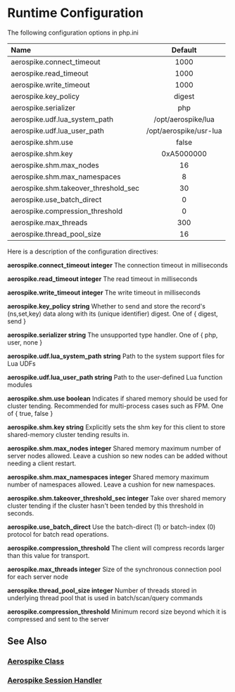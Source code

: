 
# Runtime Configuration

The following configuration options in php.ini

| Name  | Default  |
|:------|:---------:|
| aerospike.connect_timeout | 1000 |
| aerospike.read_timeout | 1000 |
| aerospike.write_timeout | 1000 |
| aerospike.key_policy | digest |
| aerospike.serializer | php |
| aerospike.udf.lua_system_path | /opt/aerospike/lua |
| aerospike.udf.lua_user_path | /opt/aerospike/usr-lua |
| aerospike.shm.use | false |
| aerospike.shm.key | 0xA5000000 |
| aerospike.shm.max_nodes | 16 |
| aerospike.shm.max_namespaces | 8 |
| aerospike.shm.takeover_threshold_sec | 30 |
| aerospike.use_batch_direct | 0 |
| aerospike.compression_threshold | 0 |
| aerospike.max_threads | 300 |
| aerospike.thread_pool_size | 16 |

Here is a description of the configuration directives:

**aerospike.connect_timeout integer**
    The connection timeout in milliseconds

**aerospike.read_timeout integer**
    The read timeout in milliseconds

**aerospike.write_timeout integer**
    The write timeout in milliseconds

**aerospike.key_policy string**
    Whether to send and store the record's (ns,set,key) data along with its (unique identifier) digest. One of { digest, send }

**aerospike.serializer string**
    The unsupported type handler. One of { php, user, none }

**aerospike.udf.lua_system_path string**
    Path to the system support files for Lua UDFs

**aerospike.udf.lua_user_path string**
    Path to the user-defined Lua function modules

**aerospike.shm.use boolean**
    Indicates if shared memory should be used for cluster tending. Recommended for multi-process cases such as FPM. One of { true, false }

**aerospike.shm.key string**
    Explicitly sets the shm key for this client to store shared-memory cluster tending results in.

**aerospike.shm.max_nodes integer**
    Shared memory maximum number of server nodes allowed. Leave a cushion so new nodes can be added without needing a client restart.

**aerospike.shm.max_namespaces integer**
    Shared memory maximum number of namespaces allowed. Leave a cushion for new namespaces.

**aerospike.shm.takeover_threshold_sec integer**
    Take over shared memory cluster tending if the cluster hasn't been tended by this threshold in seconds.

**aerospike.use_batch_direct**
    Use the batch-direct (1) or batch-index (0) protocol for batch read operations.

**aerospike.compression_threshold**
    The client will compress records larger than this value for transport.

**aerospike.max_threads integer**
    Size of the synchronous connection pool for each server node

**aerospike.thread_pool_size integer**
    Number of threads stored in underlying thread pool that is used in batch/scan/query commands

**aerospike.compression_threshold**
    Minimum record size beyond which it is compressed and sent to the server

## See Also

### [Aerospike Class](aerospike.md)
### [Aerospike Session Handler](aerospike_sessions.md)
